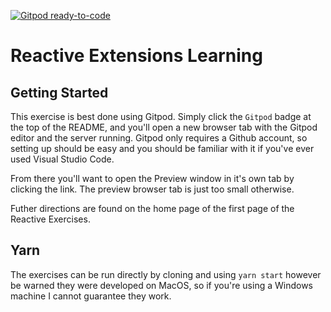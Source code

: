 [![Gitpod ready-to-code](https://img.shields.io/badge/Gitpod-ready--to--code-blue?logo=gitpod)](https://gitpod.io/#https://github.com/paytonrules/learn-reactive-extensions)

# Reactive Extensions Learning

## Getting Started

This exercise is best done using Gitpod. Simply click the `Gitpod` badge at the top of the README,
and you'll open a new browser tab with the Gitpod editor and the server running. Gitpod only
requires a Github account, so setting up should be easy and you should be familiar with it 
if you've ever used Visual Studio Code.

From there you'll want to open the Preview window in it's own tab by clicking the link. The
preview browser tab is just too small otherwise.

Futher directions are found on the home page of the first page of the Reactive Exercises.

## Yarn

The exercises can be run directly by cloning and using `yarn start` however be warned they were
developed on MacOS, so if you're using a Windows machine I cannot guarantee they work.
